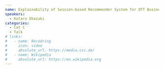 ```yaml
---
name: Explainability of Session-based Recommender System for OTT Business Decision
speakers:
  - Kotaro Okazaki 
categories:
  - Cat C
  - Talk
# links:
#   - name: Recodring
#     icon: video
#     absolute_url: https://media.ccc.de/
#   - name: Wikipedia
#     absolute_url: https://en.wikipedia.org
---
```


